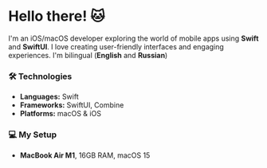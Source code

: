 # Hello there! 🐱

I'm an iOS/macOS developer exploring the world of mobile apps using **Swift** and **SwiftUI**. I love creating user-friendly interfaces and engaging experiences. I'm bilingual (**English** and **Russian**)

### 🛠️ Technologies
- **Languages:** Swift
- **Frameworks:** SwiftUI, Combine
- **Platforms:** macOS & iOS

### 💻 My Setup
- **MacBook Air M1**, 16GB RAM, macOS 15
